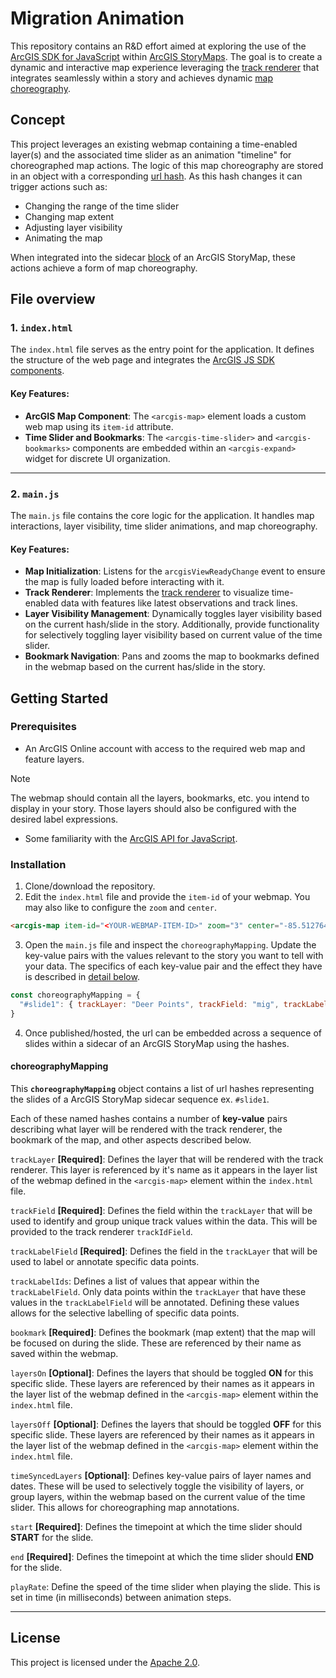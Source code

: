 # Migration Animation

This repository contains an R&D effort aimed at exploring the use of the [ArcGIS SDK for JavaScript](https://developers.arcgis.com/javascript/latest/) within [ArcGIS StoryMaps](https://www.esri.com/en-us/arcgis/products/arcgis-storymaps/overview). The goal is to create a dynamic and interactive map experience leveraging the [track renderer](https://developers.arcgis.com/javascript/latest/release-notes/#track-rendering-beta) that integrates seamlessly within a story and achieves dynamic [map choreography](https://www.esri.com/arcgis-blog/products/arcgis-storymaps/mapping/choreograph-your-maps-with-arcgis-storymaps).

## Concept
This project leverages an existing webmap containing a time-enabled layer(s) and the associated time slider as an animation "timeline" for choreographed map actions. The logic of this map choreography are stored in an object with a corresponding [url hash](https://developer.mozilla.org/en-US/docs/Web/API/URL/hash). As this hash changes it can trigger actions such as:
- Changing the range of the time slider
- Changing map extent
- Adjusting layer visibility
- Animating the map

When integrated into the sidecar [block](https://doc.arcgis.com/en/arcgis-storymaps/author-and-share/add-sidecars.htm) of an ArcGIS StoryMap, these actions achieve a form of map choreography.

## File overview
### 1. `index.html`

The `index.html` file serves as the entry point for the application. It defines the structure of the web page and integrates the [ArcGIS JS SDK components](https://developers.arcgis.com/javascript/latest/components/).

#### Key Features:
- **ArcGIS Map Component**: The `<arcgis-map>` element loads a custom web map using its `item-id` attribute.
- **Time Slider and Bookmarks**: The `<arcgis-time-slider>` and `<arcgis-bookmarks>` components are embedded within an `<arcgis-expand>` widget for discrete UI organization.
---
### 2. `main.js`

The `main.js` file contains the core logic for the application. It handles map interactions, layer visibility, time slider animations, and map choreography.

#### Key Features:
- **Map Initialization**: Listens for the `arcgisViewReadyChange` event to ensure the map is fully loaded before interacting with it.
- **Track Renderer**: Implements the [track renderer](https://developers.arcgis.com/javascript/latest/release-notes/#track-rendering-beta) to visualize time-enabled data with features like latest observations and track lines.
- **Layer Visibility Management**: Dynamically toggles layer visibility based on the current hash/slide in the story. Additionally, provide functionality for selectively toggling layer visibility based on current value of the time slider.
- **Bookmark Navigation**: Pans and zooms the map to bookmarks defined in the webmap based on the current has/slide in the story.

## Getting Started

### Prerequisites
- An ArcGIS Online account with access to the required web map and feature layers.
> [!NOTE]
> The webmap should contain all the layers, bookmarks, etc. you intend to display in your story. Those layers should also be configured with the desired label expressions.

- Some familiarity with the [ArcGIS API for JavaScript](https://developers.arcgis.com/javascript/latest/).

### Installation
1. Clone/download the repository.
2. Edit the `index.html` file and provide the `item-id` of your webmap. You may also like to configure the `zoom` and `center`.
```html
<arcgis-map item-id="<YOUR-WEBMAP-ITEM-ID>" zoom="3" center="-85.512764, 32.04355">
```
3. Open the `main.js` file and inspect the `choreographyMapping`. Update the key-value pairs with the values relevant to the story you want to tell with your data. The specifics of each key-value pair and the effect they have is described in [detail below](#choreographymapping).
```js
const choreographyMapping = {
  "#slide1": { trackLayer: "Deer Points", trackField: "mig", trackLabelField: "event_id_str", trackLabelIds: ["1", "732"], mapBookmark: "Deer", mapLayersOn: ["Deer Supporting Layers"], mapLayersOff: ["Whale Points", "Whale Traffic Corridor", "Global Ship Density", "Osprey Labels", "Osprey Sketch", "Osprey Points"], mapTimeSyncedLayers: [{ layer: "Deer Highway Annotation", visibleFrom: "2016-05-21T00:00:00Z" }], timeSliderStart: "2016-03-20T00:00:00Z", timeSliderEnd: "2016-06-18T00:00:00Z", timeSliderUnit: "hours", timeSliderStep: 2, timePlayRate: 500}
}
```
4. Once published/hosted, the url can be embedded across a sequence of slides within a sidecar of an ArcGIS StoryMap using the hashes.

#### choreographyMapping
This **`choreographyMapping`** object contains a list of url hashes representing the slides of a ArcGIS StoryMap sidecar sequence ex. `#slide1`.

Each of these named hashes contains a number of **key-value** pairs describing what layer will be rendered with the track renderer, the bookmark of the map, and other aspects described below.

`trackLayer` **[Required]**: Defines the layer that will be rendered with the track renderer. This layer is referenced by it's name as it appears in the layer list of the webmap defined in the `<arcgis-map>` element within the `index.html` file.

`trackField` **[Required]**: Defines the field within the `trackLayer` that will be used to identify and group unique track values within the data. This will be provided to the track renderer `trackIdField`.

`trackLabelField` **[Required]**: Defines the field in the `trackLayer` that will be used to label or annotate specific data points.

`trackLabelIds`: Defines a list of values that appear within the `trackLabelField`. Only data points within the `trackLayer` that have these values in the `trackLabelField` will be annotated. Defining these values allows for the selective labelling of specific data points.

`bookmark` **[Required]**: Defines the bookmark (map extent) that the map will be focused on during the slide. These are referenced by their name as saved within the webmap.

`layersOn` **[Optional]**: Defines the layers that should be toggled **ON** for this specific slide. These layers are referenced by their names as it appears in the layer list of the webmap defined in the `<arcgis-map>` element within the `index.html` file.

`layersOff` **[Optional]**: Defines the layers that should be toggled **OFF** for this specific slide. These layers are referenced by their names as it appears in the layer list of the webmap defined in the `<arcgis-map>` element within the `index.html` file.

`timeSyncedLayers` **[Optional]**: Defines key-value pairs of layer names and dates. These will be used to selectively toggle the visibility of layers, or group layers, within the webmap based on the current value of the time slider. This allows for choreographing map annotations.

`start` **[Required]**: Defines the timepoint at which the time slider should **START** for the slide.

`end` **[Required]**: Defines the timepoint at which the time slider should **END** for the slide.

`playRate`: Define the speed of the time slider when playing the slide. This is set in time (in milliseconds) between animation steps.

---
## License
This project is licensed under the [Apache 2.0](LICENSE).